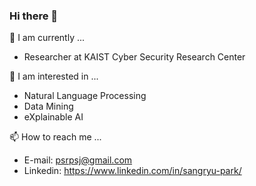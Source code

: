 ### Hi there 👋

🔭 I am currently ...
  - Researcher at KAIST Cyber Security Research Center

🌱 I am interested in ...
  - Natural Language Processing
  - Data Mining
  - eXplainable AI

📫 How to reach me ...
  - E-mail: psrpsj@gmail.com
  - Linkedin: https://www.linkedin.com/in/sangryu-park/


<!--
**sangryupark/sangryupark** is a ✨ _special_ ✨ repository because its `README.md` (this file) appears on your GitHub profile.

Here are some ideas to get you started:

- 🔭 I’m currently working on ...
- 🌱 I’m currently learning ...
- 👯 I’m looking to collaborate on ...
- 🤔 I’m looking for help with ...
- 💬 Ask me about ...
- 📫 How to reach me: ...
- 😄 Pronouns: ...
- ⚡ Fun fact: ...
-->
